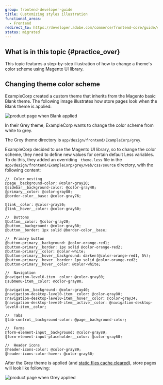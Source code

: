 ```yaml
---
group: frontend-developer-guide
title: Customizing styles illustration
functional_areas:
  - Frontend
redirect_to: https://developer.adobe.com/commerce/frontend-core/guide/css/practice/
status: migrated
---
```


## What is in this topic   {#practice_over}

This topic features a step-by-step illustration of how to change a theme's color scheme using Magento UI library.

## Changing theme color scheme

ExampleCorp created a custom theme that inherits from the Magento basic Blank theme.
The following image illustrates how store pages look when the Blank theme is applied:

![product page when Blank applied]

In their Grey theme, ExampleCorp wants to change the color scheme from white to grey.

The Grey theme directory is `app/design/frontend/ExampleCorp/grey`.

ExampleCorp decided to use the Magento UI library, so to change the color scheme, they need to define new values for certain default Less variables.
To do this, they added an overriding `_theme.less` file in the `app/design/frontend/ExampleCorp/grey/web/css/source` directory, with the following content:

```less
//  Color nesting
@page__background-color: @color-gray20;
@sidebar__background-color: @color-gray40;
@primary__color: @color-gray80;
@border-color__base: @color-gray76;

@link__color: @color-gray56;
@link__hover__color: @color-gray60;

//  Buttons
@button__color: @color-gray20;
@button__background: @color-gray80;
@button__border: 1px solid @border-color__base;

//  Primary button
@button-primary__background: @color-orange-red1;
@button-primary__border: 1px solid @color-orange-red2;
@button-primary__color: @color-white;
@button-primary__hover__background: darken(@color-orange-red1, 5%);
@button-primary__hover__border: 1px solid @color-orange-red2;
@button-primary__hover__color: @color-white;

//  Navigation
@navigation-level0-item__color: @color-gray80;
@submenu-item__color: @color-gray80;

@navigation__background: @color-gray40;
@navigation-desktop-level0-item__color: @color-gray80;
@navigation-desktop-level0-item__hover__color: @color-gray34;
@navigation-desktop-level0-item__active__color: @navigation-desktop-level0-item__color;

//  Tabs
@tab-control__background-color: @page__background-color;

//  Forms
@form-element-input__background: @color-gray89;
@form-element-input-placeholder__color: @color-gray60;

//  Header icons
@header-icons-color: @color-gray89;
@header-icons-color-hover: @color-gray60;
```

After the Grey theme is applied (and [static files cache cleared]), store pages will look like following:

![product page when Grey applied]

[product page when Blank applied]: {{site.baseurl}}/common/images/practice_blank.png
[product page when Grey applied]: {{site.baseurl}}/common/images/css_practice.png
[static files cache cleared]: {{page.baseurl}}/frontend-dev-guide/cache_for_frontdevs.html#clean_static_cache
